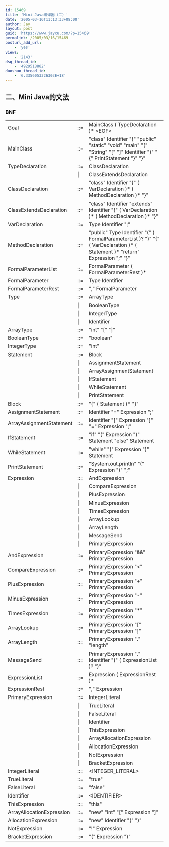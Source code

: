 ```yaml
---
id: 15469
title: 'Mini Java编译器（二）'
date: '2005-03-16T11:13:33+08:00'
author: Jay
layout: post
guid: 'https://www.jayxu.com/?p=15469'
permalink: /2005/03/16/15469
posturl_add_url:
    - 'yes'
views:
    - '2143'
dsq_thread_id:
    - '4929518882'
duoshuo_thread_id:
    - '6.3356053326303E+18'
---
```


<h2>二、Mini Java的文法</h2>
<h3>BNF</h3>
<table>
<tbody>
<tr>
<td>Goal</td>
<td>::=</td>
<td>MainClass ( TypeDeclaration )* &lt;EOF&gt;</td>
</tr>
<tr>
<td>MainClass</td>
<td>::=</td>
<td>"class" Identifier "{" "public" "static" "void" "main" "(" "String" "[" "]" Identifier ")" "{" PrintStatement "}" "}"</td>
</tr>
<tr>
<td>TypeDeclaration</td>
<td>::=</td>
<td>ClassDeclaration</td>
</tr>
<tr>
<td></td>
<td>|</td>
<td>ClassExtendsDeclaration</td>
</tr>
<tr>
<td>ClassDeclaration</td>
<td>::=</td>
<td>"class" Identifier "{" ( VarDeclaration )* ( MethodDeclaration )* "}"</td>
</tr>
<tr>
<td>ClassExtendsDeclaration</td>
<td>::=</td>
<td>"class" Identifier "extends" Identifier "{" ( VarDeclaration )* ( MethodDeclaration )* "}"</td>
</tr>
<tr>
<td>VarDeclaration</td>
<td>::=</td>
<td>Type Identifier ";"</td>
</tr>
<tr>
<td>MethodDeclaration</td>
<td>::=</td>
<td>"public" Type Identifier "(" ( FormalParameterList )? ")" "{" ( VarDeclaration )* ( Statement )* "return" Expression ";" "}"</td>
</tr>
<tr>
<td>FormalParameterList</td>
<td>::=</td>
<td>FormalParameter ( FormalParameterRest )*</td>
</tr>
<tr>
<td>FormalParameter</td>
<td>::=</td>
<td>Type Identifier</td>
</tr>
<tr>
<td>FormalParameterRest</td>
<td>::=</td>
<td>"," FormalParameter</td>
</tr>
<tr>
<td>Type</td>
<td>::=</td>
<td>ArrayType</td>
</tr>
<tr>
<td></td>
<td>|</td>
<td>BooleanType</td>
</tr>
<tr>
<td></td>
<td>|</td>
<td>IntegerType</td>
</tr>
<tr>
<td></td>
<td>|</td>
<td>Identifier</td>
</tr>
<tr>
<td>ArrayType</td>
<td>::=</td>
<td>"int" "[" "]"</td>
</tr>
<tr>
<td>BooleanType</td>
<td>::=</td>
<td>"boolean"</td>
</tr>
<tr>
<td>IntegerType</td>
<td>::=</td>
<td>"int"</td>
</tr>
<tr>
<td>Statement</td>
<td>::=</td>
<td>Block</td>
</tr>
<tr>
<td></td>
<td>|</td>
<td>AssignmentStatement</td>
</tr>
<tr>
<td></td>
<td>|</td>
<td>ArrayAssignmentStatement</td>
</tr>
<tr>
<td></td>
<td>|</td>
<td>IfStatement</td>
</tr>
<tr>
<td></td>
<td>|</td>
<td>WhileStatement</td>
</tr>
<tr>
<td></td>
<td>|</td>
<td>PrintStatement</td>
</tr>
<tr>
<td>Block</td>
<td>::=</td>
<td>"{" ( Statement )* "}"</td>
</tr>
<tr>
<td>AssignmentStatement</td>
<td>::=</td>
<td>Identifier "=" Expression ";"</td>
</tr>
<tr>
<td>ArrayAssignmentStatement</td>
<td>::=</td>
<td>Identifier "[" Expression "]" "=" Expression ";"</td>
</tr>
<tr>
<td>IfStatement</td>
<td>::=</td>
<td>"if" "(" Expression ")" Statement "else" Statement</td>
</tr>
<tr>
<td>WhileStatement</td>
<td>::=</td>
<td>"while" "(" Expression ")" Statement</td>
</tr>
<tr>
<td>PrintStatement</td>
<td>::=</td>
<td>"System.out.println" "(" Expression ")" ";"</td>
</tr>
<tr>
<td>Expression</td>
<td>::=</td>
<td>AndExpression</td>
</tr>
<tr>
<td></td>
<td>|</td>
<td>CompareExpression</td>
</tr>
<tr>
<td></td>
<td>|</td>
<td>PlusExpression</td>
</tr>
<tr>
<td></td>
<td>|</td>
<td>MinusExpression</td>
</tr>
<tr>
<td></td>
<td>|</td>
<td>TimesExpression</td>
</tr>
<tr>
<td></td>
<td>|</td>
<td>ArrayLookup</td>
</tr>
<tr>
<td></td>
<td>|</td>
<td>ArrayLength</td>
</tr>
<tr>
<td></td>
<td>|</td>
<td>MessageSend</td>
</tr>
<tr>
<td></td>
<td>|</td>
<td>PrimaryExpression</td>
</tr>
<tr>
<td>AndExpression</td>
<td>::=</td>
<td>PrimaryExpression "&amp;&amp;" PrimaryExpression</td>
</tr>
<tr>
<td>CompareExpression</td>
<td>::=</td>
<td>PrimaryExpression "&lt;" PrimaryExpression</td>
</tr>
<tr>
<td>PlusExpression</td>
<td>::=</td>
<td>PrimaryExpression "+" PrimaryExpression</td>
</tr>
<tr>
<td>MinusExpression</td>
<td>::=</td>
<td>PrimaryExpression "-" PrimaryExpression</td>
</tr>
<tr>
<td>TimesExpression</td>
<td>::=</td>
<td>PrimaryExpression "*" PrimaryExpression</td>
</tr>
<tr>
<td>ArrayLookup</td>
<td>::=</td>
<td>PrimaryExpression "[" PrimaryExpression "]"</td>
</tr>
<tr>
<td>ArrayLength</td>
<td>::=</td>
<td>PrimaryExpression "." "length"</td>
</tr>
<tr>
<td>MessageSend</td>
<td>::=</td>
<td>PrimaryExpression "." Identifier "(" ( ExpressionList )? ")"</td>
</tr>
<tr>
<td>ExpressionList</td>
<td>::=</td>
<td>Expression ( ExpressionRest )*</td>
</tr>
<tr>
<td>ExpressionRest</td>
<td>::=</td>
<td>"," Expression</td>
</tr>
<tr>
<td>PrimaryExpression</td>
<td>::=</td>
<td>IntegerLiteral</td>
</tr>
<tr>
<td></td>
<td>|</td>
<td>TrueLiteral</td>
</tr>
<tr>
<td></td>
<td>|</td>
<td>FalseLiteral</td>
</tr>
<tr>
<td></td>
<td>|</td>
<td>Identifier</td>
</tr>
<tr>
<td></td>
<td>|</td>
<td>ThisExpression</td>
</tr>
<tr>
<td></td>
<td>|</td>
<td>ArrayAllocationExpression</td>
</tr>
<tr>
<td></td>
<td>|</td>
<td>AllocationExpression</td>
</tr>
<tr>
<td></td>
<td>|</td>
<td>NotExpression</td>
</tr>
<tr>
<td></td>
<td>|</td>
<td>BracketExpression</td>
</tr>
<tr>
<td>IntegerLiteral</td>
<td>::=</td>
<td>&lt;INTEGER_LITERAL&gt;</td>
</tr>
<tr>
<td>TrueLiteral</td>
<td>::=</td>
<td>"true"</td>
</tr>
<tr>
<td>FalseLiteral</td>
<td>::=</td>
<td>"false"</td>
</tr>
<tr>
<td>Identifier</td>
<td>::=</td>
<td>&lt;IDENTIFIER&gt;</td>
</tr>
<tr>
<td>ThisExpression</td>
<td>::=</td>
<td>"this"</td>
</tr>
<tr>
<td>ArrayAllocationExpression</td>
<td>::=</td>
<td>"new" "int" "[" Expression "]"</td>
</tr>
<tr>
<td>AllocationExpression</td>
<td>::=</td>
<td>"new" Identifier "(" ")"</td>
</tr>
<tr>
<td>NotExpression</td>
<td>::=</td>
<td>"!" Expression</td>
</tr>
<tr>
<td>BracketExpression</td>
<td>::=</td>
<td>"(" Expression ")"</td>
</tr>
</tbody>
</table>